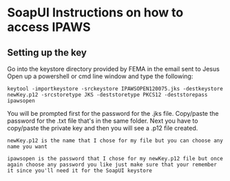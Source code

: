 # SoapUI Instructions on how to access IPAWS


## Setting up the key

Go into the keystore directory provided by FEMA in the email sent to Jesus
<br>
Open up a powershell or cmd line window and type the following:
```
keytool -importkeystore -srckeystore IPAWSOPEN120075.jks -destkeystore newKey.p12 -srcstoretype JKS -deststoretype PKCS12 -deststorepass ipawsopen
```
You will be prompted first for the password for the .jks file. Copy/paste the password for the .txt file that's in the same folder. Next you have to copy/paste the private key and then you will see a .p12 file created.
<br>
```
newKey.p12 is the name that I chose for my file but you can choose any name you want
```
```
ipawsopen is the password that I chose for my newKey.p12 file but once again choose any password you like just make sure that your remember it since you'll need it for the SoapUI keystore